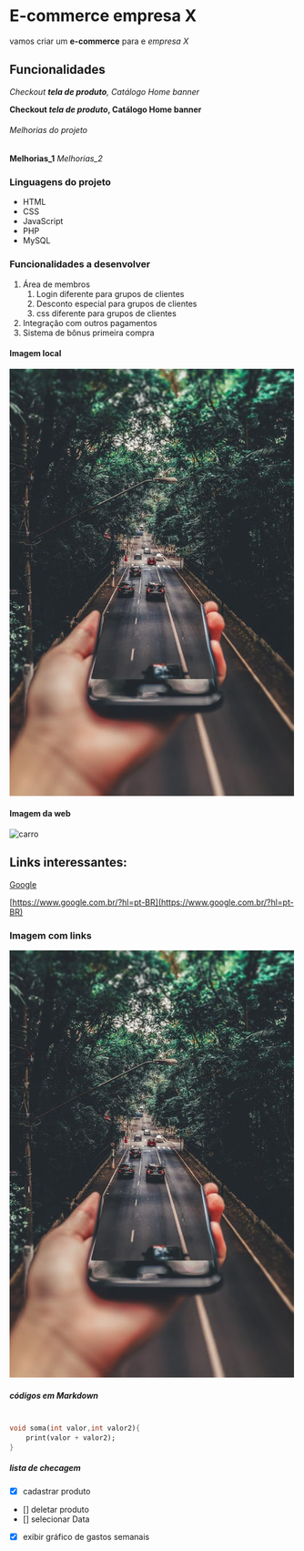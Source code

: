 # E-commerce empresa X
vamos criar um  **e-commerce** para e *empresa X* 

## Funcionalidades

_Checkout **tela de produto**, Catálogo Home banner_

**Checkout *tela de produto*, Catálogo Home banner**

###### Melhorias do projeto

**Melhorias_1** _Melhorias_2_

### Linguagens do projeto

* HTML
* CSS
* JavaScript
* PHP
* MySQL

### Funcionalidades a desenvolver

1. Área de membros
    1. Login diferente para  grupos de clientes
    2. Desconto especial para grupos de clientes
    3. css diferente para grupos de clientes
2. Integração com outros pagamentos
3. Sistema de bônus primeira  compra

#### Imagem local

![Celular](assets/image/fundo.jpeg)

#### Imagem da web

![carro](https://www.cnnbrasil.com.br/wp-content/uploads/sites/12/2023/02/221223090506-01-bugatti-chiron-profilee.jpg?w=1200&h=900&crop=1)

## Links interessantes:

[Google](https://www.google.com.br/?hl=pt-BR)

[https://www.google.com.br/?hl=pt-BR](https://www.google.com.br/?hl=pt-BR)

### Imagem com  links

[![celular](assets/image/fundo.jpeg)](https://www.youtube.com)


##### códigos em Markdown

```Dart

void soma(int valor,int valor2){
    print(valor + valor2);
}

```

##### lista de checagem

- [x] cadastrar produto
- [] deletar produto
- [] selecionar Data
- [x] exibir gráfico de gastos semanais